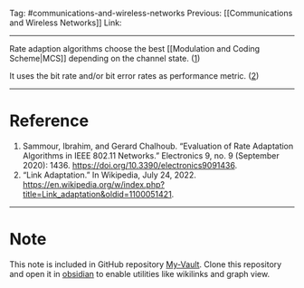 Tag: #communications-and-wireless-networks 
Previous: [[Communications and Wireless Networks]]
Link: 

---

Rate adaption algorithms choose the best [[Modulation and Coding Scheme|MCS]] depending on the channel state. (<u>1</u>)

It uses the bit rate and/or bit error rates as performance metric. (<u>2</u>)

---

# Reference

1. Sammour, Ibrahim, and Gerard Chalhoub. “Evaluation of Rate Adaptation Algorithms in IEEE 802.11 Networks.” Electronics 9, no. 9 (September 2020): 1436. https://doi.org/10.3390/electronics9091436.
2. “Link Adaptation.” In Wikipedia, July 24, 2022. https://en.wikipedia.org/w/index.php?title=Link_adaptation&oldid=1100051421.

---

# Note

This note is included in GitHub repository [My-Vault](https://github.com/LittleD3092/My-Vault.git). Clone this repository and open it in [obsidian](https://obsidian.md/) to enable utilities like wikilinks and graph view.